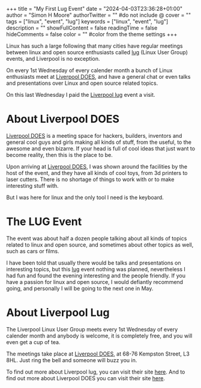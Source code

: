 +++
title = "My First Lug Event"
date = "2024-04-03T23:36:28+01:00"
author = "Simon H Moore"
authorTwitter = "" #do not include @
cover = ""
tags = ["linux", "event", "lug"]
keywords = ["linux", "event", "lug"]
description = ""
showFullContent = false
readingTime = false
hideComments = false
color = "" #color from the theme settings
+++

[lug]: https://en.wikipedia.org/wiki/Linux_user_group
[does]: https://doesliverpool.com/
[Liverpool lug]: https://livlug.org.uk/

Linux has such a large following that many cities have regular meetings between linux and open source enthusiasts called [lug] (Linux User Group) events, and Liverpool is no exception.

On every 1st Wednesday of every calender month a bunch of Linux enthusiasts meet at [Liverpool DOES][does], and have a general chat or even talks and presentations over Linux and open source related topics.

On this last Wednesday I paid the [Liverpool lug] event a visit.

# About Liverpool DOES
[Liverpool DOES][does] is a meeting space for hackers, builders, inventors and general cool guys and girls making all kinds of stuff, from the useful, to the awesome and even bizarre. If your head is full of cool ideas that just want to become reality, then this is the place to be.

Upon arriving at [Liverpool DOES][does], I was shown around the facilities by the host of the event, and they have all kinds of cool toys, from 3d printers to laser cutters. There is no shortage of things to work with or to make interesting stuff with.

But I was here for linux and the only tool I need is the keyboard.

# The LUG Event
The event was about half a dozen people talking about all kinds of topics related to linux and open source, and sometimes about other topics as well, such as cars or films.

I have been told that usually there would be talks and presentations on interesting topics, but this [lug] event nothing was planned, nevertheless I had fun and found the evening interesting and the people friendly. If you have a passion for linux and open source, I would defiantly recommend going, and personally I will be going to the next one in May.

# About Liverpool Lug

The Liverpool Linux User Group meets every 1st Wednesday of every calender month and anybody is welcome, it is completely free, and you will even get a cup of tea.

The meetings take place at [Liverpool DOES][does], at 68-76 Kempston Street, L3 8HL. Just ring the bell and someone will buzz you in.

To find out more about Liverpool lug, you can visit their site [here][Liverpool lug].
And to find out more about Liverpool DOES you can visit their site [here][does].
